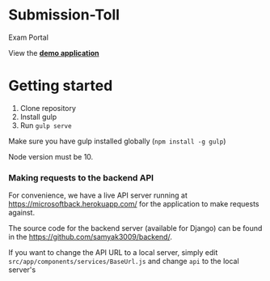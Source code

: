 # Submission-Toll
Exam Portal


View the **[demo application](https://samyak3009.github.io/frontend-live/#/home_page)** 
# Getting started

1. Clone repository
2. Install gulp
3. Run `gulp serve`

Make sure you have gulp installed globally (`npm install -g gulp`)

Node version must be 10.

### Making requests to the backend API

For convenience, we have a live API server running at https://microsoftback.herokuapp.com/ for the application to make requests against. 

The source code for the backend server (available for Django) can be found in the https://github.com/samyak3009/backend/.

If you want to change the API URL to a local server, simply edit `src/app/components/services/BaseUrl.js` and change `api` to the local server's 

<br />

